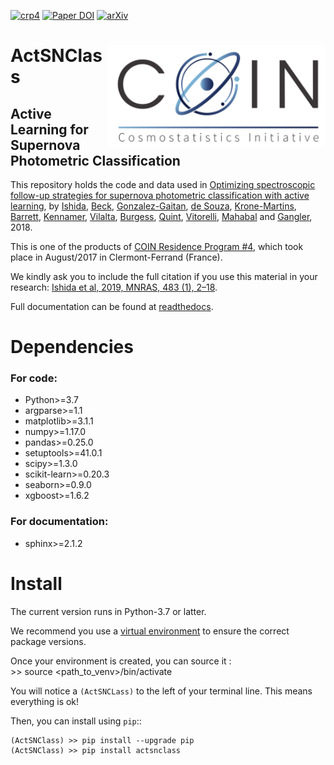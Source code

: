 [![crp4](https://img.shields.io/badge/CRP-%234-blue)](https://iaacoin.wixsite.com/crp2017)
[![Paper DOI](https://img.shields.io/badge/Paper%20DOI-10.1093%2Fmnras%2Fsty3015-green)](https://doi.org/10.1093/mnras/sty3015) 
[![arXiv](https://img.shields.io/badge/arxiv-astro--ph%2F1804.03765-red)](https://arxiv.org/abs/1804.03765) 


# [<img align="right" src="docs/images/COIN_logo_very_small.png" width="350">](https://cosmostatistics-initiative.org/) ActSNClass


## Active Learning for Supernova Photometric Classification 

This repository holds the code and data used in [Optimizing spectroscopic follow-up strategies for supernova photometric classification with active learning](https://arxiv.org/abs/1804.03765), by [Ishida](https://www.emilleishida.com), [Beck](https://github.com/beckrob), [Gonzalez-Gaitan](https://centra.tecnico.ulisboa.pt/team/?id=4337), [de Souza](https://www.rafaelsdesouza.com), [Krone-Martins](https://thegrid.ai/alberto-krone-martins/), [Barrett](http://jimbarrett.co.uk/), [Kennamer](https://github.com/NobleKennamer), [Vilalta](http://www2.cs.uh.edu/~vilalta/), [Burgess](https://grburgess.github.io/), [Quint](https://github.com/b1quint), [Vitorelli](https://github.com/andrevitorelli), [Mahabal](http://www.astro.caltech.edu/~aam/) and [Gangler](https://annuaire.in2p3.fr/agents/Y249R2FuZ2xlciBFbW1hbnVlbCxvdT1wZW9wbGUsZGM9aW4ycDMsZGM9ZnI=/show), 2018.

This is one of the products of [COIN Residence Program #4](http://iaacoin.wix.com/crp2017), which took place in August/2017 in Clermont-Ferrand (France). 

We kindly ask you to include the full citation if you use this material in your research: [Ishida et al, 2019, MNRAS, 483 (1), 2–18](https://ui.adsabs.harvard.edu/abs/2019MNRAS.483....2I/abstract).

Full documentation can be found at [readthedocs](https://actsnclass.readthedocs.io/en/latest/index.html#).

# Dependencies

### For code:

 - Python>=3.7  
 - argparse>=1.1  
 - matplotlib>=3.1.1  
 - numpy>=1.17.0  
 - pandas>=0.25.0  
 - setuptools>=41.0.1  
 - scipy>=1.3.0
 - scikit-learn>=0.20.3
 - seaborn>=0.9.0
 - xgboost>=1.6.2
 
 
 ### For documentation:
 
  - sphinx>=2.1.2

# Install

The current version runs in Python-3.7 or latter.

We recommend you use a [virtual environment](https://packaging.python.org/en/latest/guides/installing-using-pip-and-virtual-environments/) to ensure the correct package versions.

Once your environment is created, you can source it :  
    >> source <path_to_venv>/bin/activate
    
You will notice a `(ActSNCLass)` to the left of your terminal line.
This means everything is ok!
    
Then, you can install using `pip`::  

    (ActSNClass) >> pip install --upgrade pip
    (ActSNClass) >> pip install actsnclass

